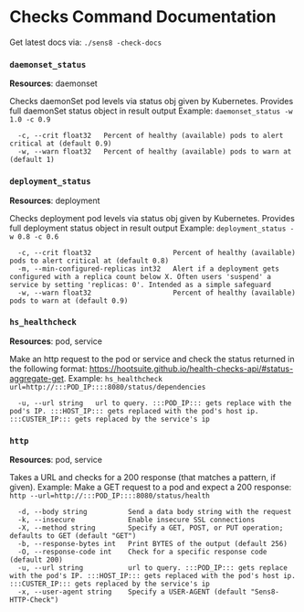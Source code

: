 
Checks Command Documentation
============================

Get latest docs via: `./sens8 -check-docs`


### `daemonset_status`

**Resources**: daemonset

Checks daemonSet pod levels via status obj given by Kubernetes. Provides full daemonSet status object in result output
Example: `daemonset_status -w 1.0 -c 0.9`

```
  -c, --crit float32   Percent of healthy (available) pods to alert critical at (default 0.9)
  -w, --warn float32   Percent of healthy (available) pods to warn at (default 1)

```


### `deployment_status`

**Resources**: deployment

Checks deployment pod levels via status obj given by Kubernetes. Provides full deployment status object in result output
Example: `deployment_status -w 0.8 -c 0.6`

```
  -c, --crit float32                    Percent of healthy (available) pods to alert critical at (default 0.8)
  -m, --min-configured-replicas int32   Alert if a deployment gets configured with a replica count below X. Often users 'suspend' a service by setting 'replicas: 0'. Intended as a simple safeguard
  -w, --warn float32                    Percent of healthy (available) pods to warn at (default 0.9)

```


### `hs_healthcheck`

**Resources**: pod, service

Make an http request to the pod or service and check the status returned in the following format: https://hootsuite.github.io/health-checks-api/#status-aggregate-get.
Example: `hs_healthcheck url=http://:::POD_IP::::8080/status/dependencies`

```
  -u, --url string   url to query. :::POD_IP::: gets replace with the pod's IP. :::HOST_IP::: gets replaced with the pod's host ip. :::CUSTER_IP::: gets replaced by the service's ip

```


### `http`

**Resources**: pod, service

Takes a URL and checks for a 200 response (that matches a pattern, if given).
Example: Make a GET request to a pod and expect a 200 response:
`http --url=http://:::POD_IP::::8080/status/health`

```
  -d, --body string          Send a data body string with the request
  -k, --insecure             Enable insecure SSL connections
  -X, --method string        Specify a GET, POST, or PUT operation; defaults to GET (default "GET")
  -b, --response-bytes int   Print BYTES of the output (default 256)
  -O, --response-code int    Check for a specific response code (default 200)
  -u, --url string           url to query. :::POD_IP::: gets replace with the pod's IP. :::HOST_IP::: gets replaced with the pod's host ip. :::CUSTER_IP::: gets replaced by the service's ip
  -x, --user-agent string    Specify a USER-AGENT (default "Sens8-HTTP-Check")

```



